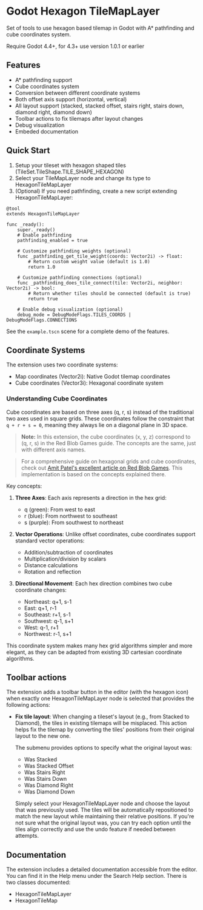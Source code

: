 # Godot Hexagon TileMapLayer

Set of tools to use hexagon based tilemap in Godot with A\* pathfinding and cube coordinates system.

Require Godot 4.4+, for 4.3+ use version 1.0.1 or earlier

## Features

- A\* pathfinding support
- Cube coordinates system
- Conversion between different coordinate systems
- Both offset axis support (horizontal, vertical)
- All layout support (stacked, stacked offset, stairs right, stairs down, diamond right, diamond down)
- Toolbar actions to fix tilemaps after layout changes
- Debug visualization
- Embeded documentation

## Quick Start

1. Setup your tileset with hexagon shaped tiles (TileSet.TileShape.TILE_SHAPE_HEXAGON)
2. Select your TileMapLayer node and change its type to HexagonTileMapLayer
3. (Optional) If you need pathfinding, create a new script extending HexagonTileMapLayer:

```gdscript
@tool
extends HexagonTileMapLayer

func _ready():
    super._ready()
    # Enable pathfinding
    pathfinding_enabled = true

    # Customize pathfinding weights (optional)
    func _pathfinding_get_tile_weight(coords: Vector2i) -> float:
        # Return custom weight value (default is 1.0)
        return 1.0

    # Customize pathfinding connections (optional)
    func _pathfinding_does_tile_connect(tile: Vector2i, neighbor: Vector2i) -> bool:
        # Return whether tiles should be connected (default is true)
        return true

    # Enable debug visualization (optional)
    debug_mode = DebugModeFlags.TILES_COORDS | DebugModeFlags.CONNECTIONS
```

See the `example.tscn` scene for a complete demo of the features.

## Coordinate Systems

The extension uses two coordinate systems:

- Map coordinates (Vector2i): Native Godot tilemap coordinates
- Cube coordinates (Vector3i): Hexagonal coordinate system

### Understanding Cube Coordinates

Cube coordinates are based on three axes (q, r, s) instead of the traditional two axes used in square grids. These coordinates follow the constraint that `q + r + s = 0`, meaning they always lie on a diagonal plane in 3D space.

> **Note:** In this extension, the cube coordinates (x, y, z) correspond to (q, r, s) in the Red Blob Games guide. The concepts are the same, just with different axis names.

> For a comprehensive guide on hexagonal grids and cube coordinates, check out [Amit Patel's excellent article on Red Blob Games](https://www.redblobgames.com/grids/hexagons/). This implementation is based on the concepts explained there.

Key concepts:

1. **Three Axes**: Each axis represents a direction in the hex grid:

   - q (green): From west to east
   - r (blue): From northwest to southeast
   - s (purple): From southwest to northeast

2. **Vector Operations**: Unlike offset coordinates, cube coordinates support standard vector operations:

   - Addition/subtraction of coordinates
   - Multiplication/division by scalars
   - Distance calculations
   - Rotation and reflection

3. **Directional Movement**: Each hex direction combines two cube coordinate changes:

   - Northeast: q+1, s-1
   - East: q+1, r-1
   - Southeast: r+1, s-1
   - Southwest: q-1, s+1
   - West: q-1, r+1
   - Northwest: r-1, s+1

This coordinate system makes many hex grid algorithms simpler and more elegant, as they can be adapted from existing 3D cartesian coordinate algorithms.

## Toolbar actions

The extension adds a toolbar button in the editor (with the hexagon icon) when exactly one HexagonTileMapLayer node is selected that provides the following actions:

- **Fix tile layout**: When changing a tileset's layout (e.g., from Stacked to Diamond), the tiles in existing tilemaps will be misplaced. This action helps fix the tilemap by converting the tiles' positions from their original layout to the new one.

  The submenu provides options to specify what the original layout was:

  - Was Stacked
  - Was Stacked Offset
  - Was Stairs Right
  - Was Stairs Down
  - Was Diamond Right
  - Was Diamond Down

  Simply select your HexagonTileMapLayer node and choose the layout that was previously used. The tiles will be automatically repositioned to match the new layout while maintaining their relative positions. If you're not sure what the original layout was, you can try each option until the tiles align correctly and use the undo feature if needed between attempts.

## Documentation

The extension includes a detailed documentation accessible from the editor. You can find it in the Help menu under the Search Help section.
There is two classes documented:

- HexagonTileMapLayer
- HexagonTileMap
